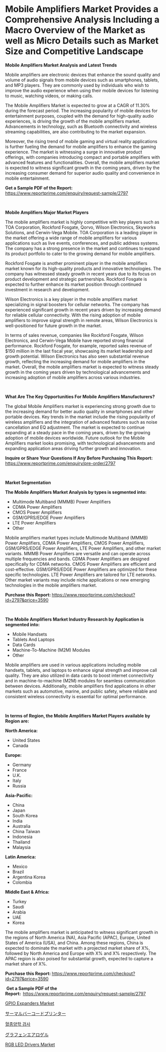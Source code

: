 <p><h1>Mobile Amplifiers Market Provides a Comprehensive Analysis Including a Macro Overview of the Market as well as Micro Details such as Market Size and Competitive Landscape</h1></p><p><strong>Mobile Amplifiers Market Analysis and Latest Trends</strong></p>
<p><p>Mobile amplifiers are electronic devices that enhance the sound quality and volume of audio signals from mobile devices such as smartphones, tablets, and MP3 players. They are commonly used by individuals who wish to improve the audio experience when using their mobile devices for listening to music, watching videos, or making calls.</p><p>The Mobile Amplifiers Market is expected to grow at a CAGR of 11.30% during the forecast period. The increasing popularity of mobile devices for entertainment purposes, coupled with the demand for high-quality audio experiences, is driving the growth of the mobile amplifiers market. Advancements in technology, such as Bluetooth connectivity and wireless streaming capabilities, are also contributing to the market expansion.</p><p>Moreover, the rising trend of mobile gaming and virtual reality applications is further fueling the demand for mobile amplifiers to enhance the gaming experience. The market is witnessing a surge in innovative product offerings, with companies introducing compact and portable amplifiers with advanced features and functionalities. Overall, the mobile amplifiers market is expected to witness significant growth in the coming years, driven by the increasing consumer demand for superior audio quality and convenience in mobile entertainment.</p></p>
<p><strong>Get a Sample PDF of the Report:&nbsp;</strong> <a href="https://www.reportprime.com/enquiry/request-sample/2797">https://www.reportprime.com/enquiry/request-sample/2797</a></p>
<p>&nbsp;</p>
<p><strong>Mobile Amplifiers Major Market Players</strong></p>
<p><p>The mobile amplifiers market is highly competitive with key players such as TOA Corporation, Rockford Fosgate, Qorvo, Wilson Electronics, Skyworks Solutions, and Cerwin-Vega Mobile. TOA Corporation is a leading player in the market offering a wide range of mobile amplifiers for various applications such as live events, conferences, and public address systems. The company has a strong presence in the market and continues to expand its product portfolio to cater to the growing demand for mobile amplifiers.</p><p>Rockford Fosgate is another prominent player in the mobile amplifiers market known for its high-quality products and innovative technologies. The company has witnessed steady growth in recent years due to its focus on product development and strategic partnerships. Rockford Fosgate is expected to further enhance its market position through continued investment in research and development.</p><p>Wilson Electronics is a key player in the mobile amplifiers market specializing in signal boosters for cellular networks. The company has experienced significant growth in recent years driven by increasing demand for reliable cellular connectivity. With the rising adoption of mobile amplifiers to improve signal strength in remote areas, Wilson Electronics is well-positioned for future growth in the market.</p><p>In terms of sales revenue, companies like Rockford Fosgate, Wilson Electronics, and Cerwin-Vega Mobile have reported strong financial performance. Rockford Fosgate, for example, reported sales revenue of $150 million in the last fiscal year, showcasing its market leadership and growth potential. Wilson Electronics has also seen substantial revenue growth, reflecting the increasing demand for mobile amplifiers in the market. Overall, the mobile amplifiers market is expected to witness steady growth in the coming years driven by technological advancements and increasing adoption of mobile amplifiers across various industries.</p></p>
<p>&nbsp;</p>
<p><strong>What Are The Key Opportunities For Mobile Amplifiers Manufacturers?</strong></p>
<p><p>The global Mobile Amplifiers market is experiencing strong growth due to the increasing demand for better audio quality in smartphones and other portable devices. Key trends in the market include the rising popularity of wireless amplifiers and the integration of advanced features such as noise cancellation and EQ adjustment. The market is expected to continue expanding at a steady pace in the coming years, driven by the growing adoption of mobile devices worldwide. Future outlook for the Mobile Amplifiers market looks promising, with technological advancements and expanding application areas driving further growth and innovation.</p></p>
<p><strong>Inquire or Share Your Questions If Any Before Purchasing This Report:</strong> <a href="https://www.reportprime.com/enquiry/pre-order/2797">https://www.reportprime.com/enquiry/pre-order/2797</a></p>
<p>&nbsp;</p>
<p><strong>Market Segmentation</strong></p>
<p><strong>The Mobile Amplifiers Market Analysis by types is segmented into:</strong></p>
<p><ul><li>Multimode Multiband (MMMB) Power Amplifiers</li><li>CDMA Power Amplifiers</li><li>CMOS Power Amplifiers</li><li>GSM/GPRS/EDGE Power Amplifiers</li><li>LTE Power Amplifiers</li><li>Other</li></ul></p>
<p><p>Mobile amplifiers market types include Multimode Multiband (MMMB) Power Amplifiers, CDMA Power Amplifiers, CMOS Power Amplifiers, GSM/GPRS/EDGE Power Amplifiers, LTE Power Amplifiers, and other market variants. MMMB Power Amplifiers are versatile and can operate across multiple frequencies and bands. CDMA Power Amplifiers are designed specifically for CDMA networks. CMOS Power Amplifiers are efficient and cost-effective. GSM/GPRS/EDGE Power Amplifiers are optimized for these specific technologies. LTE Power Amplifiers are tailored for LTE networks. Other market variants may include niche applications or new emerging technologies in the mobile amplifiers market.</p></p>
<p><strong>Purchase this Report:&nbsp;</strong><a href="https://www.reportprime.com/checkout?id=2797&price=3590">https://www.reportprime.com/checkout?id=2797&price=3590</a></p>
<p>&nbsp;</p>
<p><strong>The Mobile Amplifiers Market Industry Research by Application is segmented into:</strong></p>
<p><ul><li>Mobile Handsets</li><li>Tablets And Laptops</li><li>Data Cards</li><li>Machine-To-Machine (M2M) Modules</li><li>Other</li></ul></p>
<p><p>Mobile amplifiers are used in various applications including mobile handsets, tablets, and laptops to enhance signal strength and improve call quality. They are also utilized in data cards to boost internet connectivity and in machine-to-machine (M2M) modules for seamless communication between devices. Additionally, mobile amplifiers find applications in other markets such as automotive, marine, and public safety, where reliable and consistent wireless connectivity is essential for optimal performance.</p></p>
<p>&nbsp;</p>
<p><strong>In terms of Region, the Mobile Amplifiers Market Players available by Region are:</strong></p>
<p>
    <p> <strong> North America: </strong>
        <ul>
            <li>United States</li>
            <li>Canada</li>
        </ul>
        </p> 
    <p> <strong> Europe: </strong>
        <ul>
            <li>Germany</li>
            <li>France</li>
            <li>U.K.</li>
            <li>Italy</li>
            <li>Russia</li>
        </ul>
        </p> 
    <p> <strong> Asia-Pacific: </strong>
        <ul>
            <li>China</li>
            <li>Japan</li>
            <li>South Korea</li>
            <li>India</li>
            <li>Australia</li>
            <li>China Taiwan</li>
            <li>Indonesia</li>
            <li>Thailand</li>
            <li>Malaysia</li>
        </ul>
        </p> 
    <p> <strong> Latin America: </strong>
        <ul>
            <li>Mexico</li>
            <li>Brazil</li>
            <li>Argentina Korea</li>
            <li>Colombia</li>
        </ul>
        </p> 
    <p> <strong> Middle East & Africa: </strong>
        <ul>
            <li>Turkey</li>
            <li>Saudi</li>
            <li>Arabia</li>
            <li>UAE</li>
            <li>Korea</li>
        </ul>
    </p>
    </p>
<p><p>The mobile amplifiers market is anticipated to witness significant growth in the regions of North America (NA), Asia Pacific (APAC), Europe, United States of America (USA), and China. Among these regions, China is expected to dominate the market with a projected market share of X%, followed by North America and Europe with X% and X% respectively. The APAC region is also poised for substantial growth, expected to capture a market share of X%.</p></p>
<p><strong>Purchase this Report: </strong><a href="https://www.reportprime.com/checkout?id=2797&price=3590">https://www.reportprime.com/checkout?id=2797&price=3590</a></p>
<p>&nbsp;<strong>Get a Sample PDF of the Report:&nbsp;&nbsp;</strong><a href="https://www.reportprime.com/enquiry/request-sample/2797">https://www.reportprime.com/enquiry/request-sample/2797</a></p>
<p><strong></strong></p>
<p><p><a href="https://github.com/brentleyjimmiealvaradoz4l1rea/Market-Research-Report-List-1/blob/main/gpio-expanders-market.md">GPIO Expanders Market</a></p><p><a href="https://github.com/qwpelcjko9242629/Market-Research-Report-List-1/blob/main/703876812382.md">サーマルバーコードプリンター</a></p><p><a href="https://medium.com/@codinchelcea2022/%ED%98%88%EC%95%A1%EC%A2%85%EC%96%91%ED%95%99-%EA%B2%80%EC%82%AC-%EC%8B%9C%EC%9E%A5-%EA%B7%9C%EB%AA%A8-cagr-%ED%8A%B8%EB%A0%8C%EB%93%9C-2024-2030-e1c867bba017">혈종양학 검사</a></p><p><a href="https://medium.com/@kaiyohnson76845/%E3%82%B0%E3%83%A9%E3%83%95%E3%82%A7%E3%83%B3%E3%82%A8%E3%82%A2%E3%83%AD%E3%82%B0%E3%82%A8%E3%83%AB%E5%B8%82%E5%A0%B4%E3%82%B5%E3%82%A4%E3%82%BA-cagr-%E3%83%88%E3%83%AC%E3%83%B3%E3%83%89-2024-2030-df3442d6b7cf">グラフェンエアロゲル</a></p><p><a href="https://github.com/Angelnienowdseej3e45z3p8c/Market-Research-Report-List-1/blob/main/rgb-led-drivers-market.md">RGB LED Drivers Market</a></p></p>